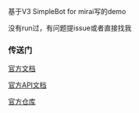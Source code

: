基于V3 SimpleBot for mirai写的demo

没有run过，有问题提issue或者直接找我
### 传送门

[官方文档](https://simbot.forte.love/)

[官方API文档](https://simple-robot-library.github.io/simbot3-component-mirai-apiDoc/)

[官方仓库](https://github.com/simple-robot/simbot-component-mirai)